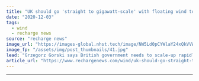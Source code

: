 ```yaml
---
title: "UK should go 'straight to gigawatt-scale' with floating wind to make up lost time -  Ocean Winds chief"
date: "2020-12-03"
tags: 
  - wind
  - recharge news
source: "recharge news"
image_url: "https://images-global.nhst.tech/image/NW5Ld0pCYWlaY24xQkVVWjg5cTh6eEtiWW91YWcvWnlWMnk5aGtvNW45ND0=/nhst/binary/1e427f59d44fcc3e707136740654e86c"
image_fp: "/assets/img/post_thumbnails/41.jpg"
lead: "Grzegorz Gorski says British government needs to scale-up rapidly after being slow to back burgeoning sector when first full-scale array was switched-on in 2017"
article_url: "https://www.rechargenews.com/wind/uk-should-go-straight-to-gigawatt-scale-with-floating-wind-to-make-up-lost-time-ocean-winds-chief/2-1-924341"
---
```


---
